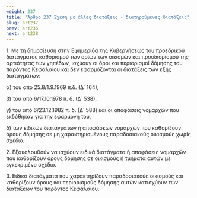 ```yaml
---
weight: 237
title: "Άρθρο 237 Σχέση με άλλες διατάξεις - διατηρούμενες διατάξεις"
slug: art237
prev: art236
next: art238
---
```


1\. Με τη δημοσίευση στην Εφημερίδα της Κυβερνήσεως του προεδρικού διατάγματος καθορισμού των ορίων των οικισμών και προσδιορισμού της αρτιότητας των γηπέδων, ισχύουν οι όροι και περιορισμοί δόμησης του παρόντος Κεφαλαίου και δεν εφαρμόζονται οι διατάξεις των εξής διαταγμάτων:

α) του από 25.8/1.9.1969 π.δ. (Δ΄ 164),

β) του από 6/17.10.1978 π. δ. (Δ΄ 538),

γ) του από 6/23.12.1982 π. δ. (Δ΄ 588) και οι αποφάσεις νομαρχών που εκδόθηκαν για την εφαρμογή του,

δ) των ειδικών διαταγμάτων ή αποφάσεων νομαρχών που καθορίζουν όρους δόμησης σε μη χαρακτηρισμένους παραδοσιακούς οικισμούς χωρίς σχέδιο.

2\. Εξακολουθούν να ισχύουν ειδικά διατάγματα ή αποφάσεις νομαρχών που καθορίζουν όρους δόμησης σε οικισμούς ή τμήματα αυτών με εγκεκριμένο σχέδιο.

3\. Ειδικά διατάγματα που χαρακτηρίζουν παραδοσιακούς οικισμούς και καθορίζουν όρους και περιορισμούς δόμησης αυτών κατισχύουν των διατάξεων του παρόντος Κεφαλαίου.



